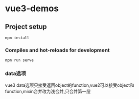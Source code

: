 # vue3-demos

## Project setup
```
npm install
```

### Compiles and hot-reloads for development
```
npm run serve
```
### data选项
  vue3 data选项只接受返回object的function,vue2可以接受object和function,mixin合并改为浅合并,只合并第一层
